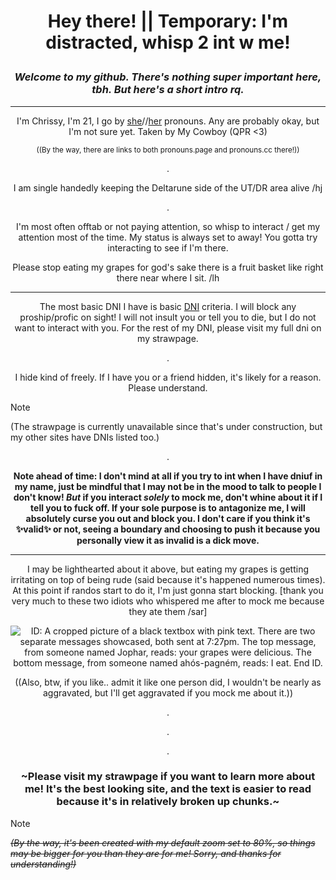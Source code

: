 # *<p align=center>* **Hey there! || Temporary: I'm distracted, whisp 2 int w me!**

### ***<p align=center>Welcome to my github. There's nothing super important here, tbh. But here's a short intro rq.***

---


*<p align=center>* I'm Chrissy, I'm 21, I go by [she](https://en.pronouns.page/@Chrissybeans)//[her](https://pronouns.cc/@Chrispybeans) pronouns. Any are probably okay, but I'm not sure yet. Taken by My Cowboy (QPR <3)
<p align=center> <sub/> ((By the way, there are links to both pronouns.page and pronouns.cc there!))

<p align=center> .
  
<p align=center> I am single handedly keeping the Deltarune side of the UT/DR area alive /hj

<p align=center> .

<p align=center> I'm most often offtab or not paying attention, so whisp to interact / get my attention most of the time. My status is always set to away! You gotta try interacting to see if I'm there.

<p align=center> Please stop eating my grapes for god's sake there is a fruit basket like right there near where I sit. /lh

---

*<p align=center>* The most basic DNI I have is basic [DNI](https://dni-criteria.carrd.co/) criteria. I will block any proship/profic on sight! I will not insult you or tell you to die, but I do not want to interact with you. For the rest of my DNI, please visit my full dni on my strawpage. 

<p align=center> .

<p align=center> I hide kind of freely. If I have you or a friend hidden, it's likely for a reason. Please understand.

>[!NOTE]
>(The strawpage is currently unavailable since that's under construction, but my other sites have DNIs listed too.)

<p align=center> .

**<p align=center> Note ahead of time: I don't mind at all if you try to int when I have dniuf in my name, just be mindful that I may not be in the mood to talk to people I don't know! *But* if you interact *solely* to mock me, don't whine about it if I tell you to fuck off. If your sole purpose is to antagonize me, I will absolutely curse you out and block you. I don't care if you think it's :sparkles:valid:sparkles: or not, seeing a boundary and choosing to push it because you personally view it as invalid is a dick move.**

---

<p align=center> I may be lighthearted about it above, but eating my grapes is getting irritating on top of being rude (said because it's happened numerous times). At this point if randos start to do it, I'm just gonna start blocking. [thank you very much to these two idiots who whispered me after to mock me because they ate them /sar]

*<p align=center>* ![ID: A cropped picture of a black textbox with pink text. There are two separate messages showcased, both sent at 7:27pm. The top message, from someone named Jophar, reads: your grapes were delicious. The bottom message, from someone named ahós-pagném, reads: I eat. End ID.](https://github.com/ChrissyBeans/ChrissyBeans/assets/147212417/02db5bf1-9e44-4365-917c-1d41d7c9661c)

<p align=center> ((Also, btw, if you like.. admit it like one person did, I wouldn't be nearly as aggravated, but I'll get aggravated if you mock me about it.))

<p align=center> .

<p align=center> .

<p align=center> .

### *<p align=center>* ~Please visit my strawpage if you want to learn more about me! It's the best looking site, and the text is easier to read because it's in relatively broken up chunks.~

>[!NOTE]
*~~(By the way, it's been created with my default zoom set to 80%, so things may be bigger for you than they are for me! Sorry, and thanks for understanding!)~~*
